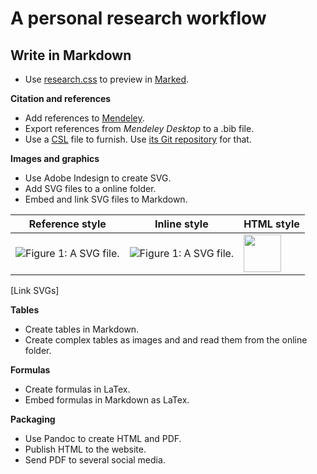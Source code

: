 # A personal research workflow

## Write in Markdown

* Use [research.css][1] to preview in [Marked][2].

**Citation and references**

* Add references to [Mendeley][3].
* Export references from *Mendeley Desktop* to a .bib file.
* Use a [CSL][4] file to furnish. Use [its Git repository][5] for that.

**Images and graphics**

* Use Adobe Indesign to create SVG.
* Add SVG files to a online folder. 
* Embed and link SVG files to Markdown.

|Reference style|Inline style|HTML style|
|----- |----- |----- |
|![Figure 1: A SVG file.][6]| ![Figure 1: A SVG file.](http://hkilter.com/-images-test/5.svg)| <img src="http://www.hkilter.com/-images-test/5.svg" style="width: 60px;"/>|
[Link SVGs]

**Tables**

* Create tables in Markdown.
* Create complex tables as images and and read them from the online folder.

**Formulas**

* Create formulas in LaTex.
* Embed formulas in Markdown as LaTex.

**Packaging** 

* Use Pandoc to create HTML and PDF.
* Publish HTML to the website.
* Send PDF to several social media.

[1]: https://github.com/hkilter/research-workflow/blob/master/research.css
[2]: http://markedapp.com/
[3]: http://www.mendeley.com/
[4]: http://citationstyles.org/
[5]: https://github.com/citation-style-language/styles
[6]: http://hkilter.com/-images-test/5.svg
